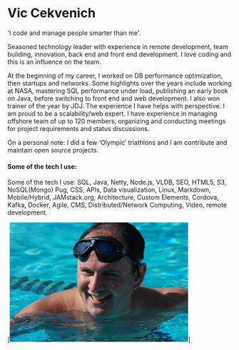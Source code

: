 
# Vic Cekvenich

'I code and manage people smarter than me'. <br />

Seasoned technology leader with experience in remote development, team building, innovation, back end and front end development. I love coding and this is an influence on the team.

At the beginning of my career, I worked on DB performance optimization, then startups
and networks. Some highlights over the years include working at NASA, mastering
SQL performance under load, publishing an early book on Java, before switching to front end
and web development. I also won trainer of the year by JDJ. The experience I have
helps with perspective. I am proud to be a scalability/web expert. 
I have experience in managing offshore team of up to 120 members, organizing and conducting meetings for project requirements and status discussions.

On a personal note: I did a few ‘Olympic’ triathlons and I am contribute and maintain open source projects.

####  Some of the tech I use:
Some of the tech I use: SQL, Java, Netty, Node.js, VLDB, SEO, HTML5, S3, NoSQL(Mongo) Pug, CSS, APIs, Data visualization, Linux, Markdown, Mobile/Hybrid, JAMstack.org, Architecture, Custom Elements, Cordova, Kafka, Docker, Agile, CMS, Distributed/Network Computing, Video, remote development.

[<img src="vic.jpg" width="400"/>]
